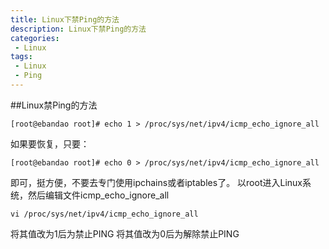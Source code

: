 ```yaml
---
title: Linux下禁Ping的方法
description: Linux下禁Ping的方法
categories:
 - Linux
tags:
 - Linux
 - Ping
---
```


##Linux禁Ping的方法
```shell
[root@ebandao root]# echo 1 > /proc/sys/net/ipv4/icmp_echo_ignore_all
```
如果要恢复，只要：
```shell
[root@ebandao root]# echo 0 > /proc/sys/net/ipv4/icmp_echo_ignore_all
```
即可，挺方便，不要去专门使用ipchains或者iptables了。
    以root进入Linux系统，然后编辑文件icmp_echo_ignore_all
```shell
vi /proc/sys/net/ipv4/icmp_echo_ignore_all
```
将其值改为1后为禁止PING
将其值改为0后为解除禁止PING
